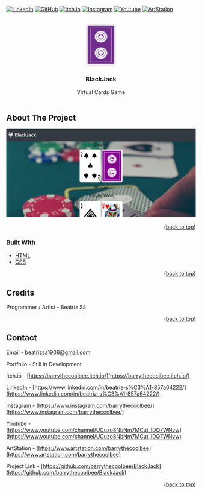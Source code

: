 <div id="top"></div>

[![LinkedIn][linkedin-shield]][linkedin-url]
[![GitHub][github-shield]][github-url]
[![itch.io][itch-shield]][itch-url]
[![Instagram][instagram-shield]][instagram-url]
[![Youtube][youtube-shield]][youtube-url]
[![ArtStation][artstation-shield]][artstation-url]

<!-- PROJECT LOGO -->
<br />
<div align="center">
  <a href="https://github.com/barrythecoolbee/BlackJack">
    <img src="img/purple_back.png" alt="Logo" width="80" height="110">
  </a>

<h3 align="center">BlackJack</h3>

  <p align="center">
    Virtual Cards Game
    <br />
    <br />
  </p>
</div>




<!-- ABOUT THE PROJECT -->
## About The Project

<p align="center">
<img src="img/Screenshot_2.png" alt="Logo">
</p>



<p align="right">(<a href="#top">back to top</a>)</p>



### Built With

* [HTML](https://html.com/)
* [CSS](https://developer.mozilla.org/pt-BR/docs/Web/CSS)

<p align="right">(<a href="#top">back to top</a>)</p>

## Credits

Programmer / Artist - Beatriz Sá

<p align="right">(<a href="#top">back to top</a>)</p>


<!-- CONTACT -->
## Contact

Email - beatrizsa1906@gmail.com

Portfolio - Still in Development

Itch.io - [https://barrythecoolbee.itch.io/](https://barrythecoolbee.itch.io/)

LinkedIn - [https://www.linkedin.com/in/beatriz-s%C3%A1-857a64222/](https://www.linkedin.com/in/beatriz-s%C3%A1-857a64222/)

Instagram - [https://www.instagram.com/barrythecoolbee/](https://www.instagram.com/barrythecoolbee/)

Youtube - [https://www.youtube.com/channel/UCuzo8NbNm7MCut_lDQ7WNvw](https://www.youtube.com/channel/UCuzo8NbNm7MCut_lDQ7WNvw)

ArtStation - [https://www.artstation.com/barrythecoolbee](https://www.artstation.com/barrythecoolbee)

Project Link - [https://github.com/barrythecoolbee/BlackJack](https://github.com/barrythecoolbee/BlackJack)

<p align="right">(<a href="#top">back to top</a>)</p>


[linkedin-shield]: https://img.shields.io/badge/-LinkedIn-black.svg?style=for-the-badge&logo=linkedin&colorB=555
[linkedin-url]: https://www.linkedin.com/in/beatriz-s%C3%A1-857a64222/
[github-shield]: https://img.shields.io/badge/-GitHub-black.svg?style=for-the-badge&logo=github&colorB=555
[github-url]: https://github.com/barrythecoolbee
[itch-shield]: https://img.shields.io/badge/-itch.io-black.svg?style=for-the-badge&logo=itch.io&colorB=555
[itch-url]: https://barrythecoolbee.itch.io/
[instagram-shield]: https://img.shields.io/badge/-Instagram-black.svg?style=for-the-badge&logo=instagram&colorB=555
[instagram-url]: https://www.instagram.com/barrythecoolbee/
[youtube-shield]: https://img.shields.io/badge/-Youtube-black.svg?style=for-the-badge&logo=youtube&colorB=555
[youtube-url]: https://www.youtube.com/channel/UCuzo8NbNm7MCut_lDQ7WNvw
[artstation-shield]: https://img.shields.io/badge/-ArtStation-black.svg?style=for-the-badge&logo=artstation&colorB=555
[artstation-url]: https://www.artstation.com/barrythecoolbee
